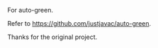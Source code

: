 For auto-green.  

Refer to https://github.com/justjavac/auto-green.

Thanks for the original project.
